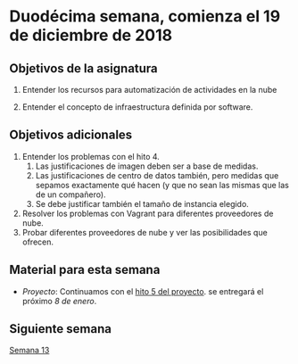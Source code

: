# Duodécima semana, comienza el 19 de diciembre de 2018

## Objetivos de la asignatura

1. Entender los recursos para automatización de actividades en la nube

2. Entender el concepto de infraestructura definida por software. 

## Objetivos adicionales

1. Entender los problemas con el hito 4.
   1. Las justificaciones de imagen deben ser a base de medidas.
   2. Las justificaciones de centro de datos también, pero medidas que
      sepamos exactamente qué hacen (y que no sean las mismas que las
      de un compañero).
   3. Se debe justificar también el tamaño de instancia elegido.
1. Resolver los problemas con Vagrant para diferentes proveedores de nube.
2. Probar diferentes proveedores de nube y ver las posibilidades que
   ofrecen. 

## Material para esta semana

* *Proyecto*: Continuamos con el [hito 5 del proyecto](http://jj.github.io/CC/documentos/proyecto/5.Orquestacion). se
  entregará el próximo *8 de enero*.

## Siguiente semana

[Semana 13](13-semana.md)



